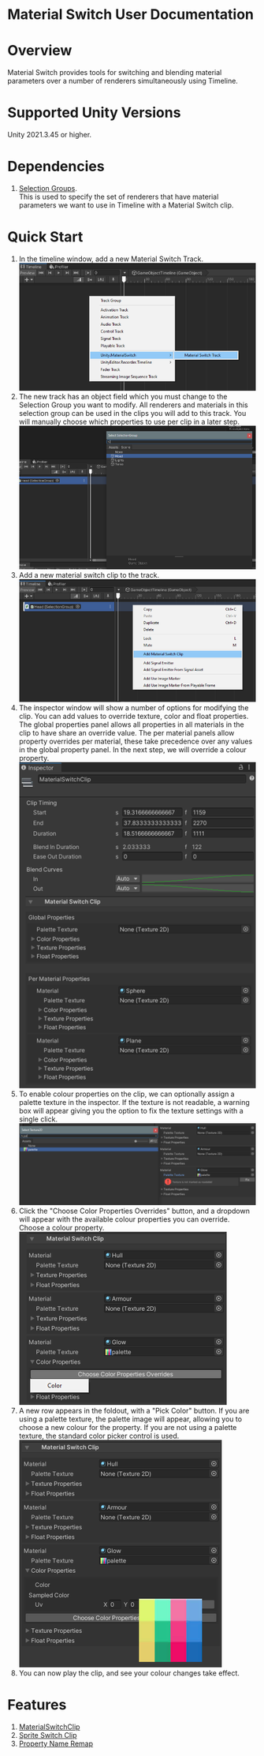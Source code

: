 Material Switch User Documentation
==================================

# Overview

Material Switch provides tools for switching and blending material parameters over a number of renderers 
simultaneously using Timeline.


# Supported Unity Versions

Unity 2021.3.45 or higher.

# Dependencies
1. [Selection Groups](https://docs.unity3d.com/Packages/com.unity.selection-groups@latest).   
   This is used to specify the set of renderers that have material parameters 
   we want to use in Timeline with a Material Switch clip. 

# Quick Start
1. In the timeline window, add a new Material Switch Track. <br> ![](images/image1.png)
2. The new track has an object field which you must change to the Selection Group you want to modify. All renderers and materials in this selection group can be used in the clips you will add to this track. You will manually choose which properties to use per clip in a later step. <br> ![](images/image2.png)
3. Add a new material switch clip to the track. <br> ![](images/image3.png)
4. The inspector window will show a number of options for modifying the clip. You can add values to override texture, color and float properties. The global properties panel allows all properties in all materials in the clip to have share an override value. The per material panels allow property overrides per material, these take precedence over any values in the global property panel. In the next step, we will override a colour property. <br> ![](images/image4.png)
5. To enable colour properties on the clip, we can optionally assign a palette texture in the inspector. If the texture is not readable, a warning box will appear giving you the option to fix the texture settings with a single click. <br> ![](images/image5.png)
6. Click the "Choose Color Properties Overrides" button, and a dropdown will appear with the available colour properties you can override. Choose a colour property. <br> ![](images/image6.png)
7. A new row appears in the foldout, with a "Pick Color" button. If you are using a palette texture, the palette image will appear, allowing you to choose a new colour for the property. If you are not using a palette texture, the standard color picker control is used.<br> ![](images/image7.png)
8. You can now play the clip, and see your colour changes take effect.

# Features 
1. [MaterialSwitchClip](material-switch-clip.md)
1. [Sprite Switch Clip](sprite-switch-clip.md)
1. [Property Name Remap](property-name-remap.md)

